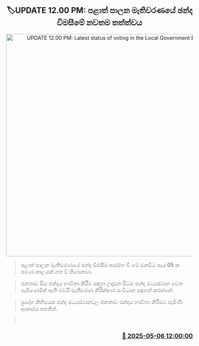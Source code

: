 <p align='center'><b><h2 align='center' title='UPDATE 12.00 PM: Latest status of voting in the Local Government Elections'>🏷UPDATE 12.00 PM: පළාත් පාලන මැතිවරණයේ ඡන්ද විමසීමේ නවතම තත්ත්වය</h2></b></p>
<p align='center'><img src='https://helakuru.sgp1.cdn.digitaloceanspaces.com/esana/images/lib/local-election-day1.jpg' width='600' alt='UPDATE 12.00 PM: Latest status of voting in the Local Government Elections'></p>

> පළාත් පාලන මැතිවරණයේ ඡන්ද විමසීම ආරම්භ වී මේ වනවිට පැය 05 ක පමණ කාලයක් ගත වී තිබෙනවා.

> ජනතාව සිය ඡන්දය භාවිතා කිරීම සඳහා උදෑසන සිටම ඡන්ද මධ්‍යස්ථාන වෙත පැමිණෙමින් ඇති බවයි මැතිවරණ නිරීක්ෂණ සංවිධාන සඳහන් කරන්නේ.

> ප්‍රදේශ කිහිපයක ඡන්ද මධ්‍යස්ථානවල ජනතාව ඡන්දය භාවිතා කිරීමට පැමිණි ආකාරය පහතින්.

>  



<h3 align='right'><a href='https://www.helakuru.lk/esana/p/109849/'>📅 2025-05-06 12:00:00</a></h3>
